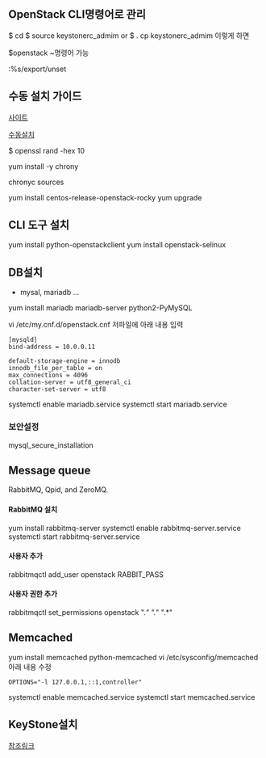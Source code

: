 ## OpenStack CLI명령어로 관리
$ cd
$ source keystonerc_admim
or
$ . cp keystonerc_admim
이렇게 하면

$openstack ~명령어 가능

:%s/export/unset


## 수동 설치 가이드
[사이트](https://docs.openstack.org/install-guide)


[수동설치](https://docs.openstack.org/install-guide/environment-packages-rdo.html)  

$ openssl rand -hex 10

yum install -y chrony

chronyc sources

yum install centos-release-openstack-rocky
yum upgrade

## CLI 도구  설치
 yum install python-openstackclient
 yum install openstack-selinux
 
 ## DB설치
 - mysal, mariadb ...
 
  yum install mariadb mariadb-server python2-PyMySQL
 
 vi /etc/my.cnf.d/openstack.cnf
 저파일에 아래 내용 입력
 
 
 ```
 [mysqld]
bind-address = 10.0.0.11

default-storage-engine = innodb
innodb_file_per_table = on
max_connections = 4096
collation-server = utf8_general_ci
character-set-server = utf8
```

systemctl enable mariadb.service
systemctl start mariadb.service
### 보안설정
mysql_secure_installation

## Message queue

RabbitMQ, Qpid, and ZeroMQ.
#### RabbitMQ 설치
yum install rabbitmq-server
systemctl enable rabbitmq-server.service
systemctl start rabbitmq-server.service
#### 사용자 추가
rabbitmqctl add_user openstack RABBIT_PASS
#### 사용자 권한 추가
rabbitmqctl set_permissions openstack ".*" ".*" ".*"

## Memcached

yum install memcached python-memcached
vi /etc/sysconfig/memcached
아래 내용 수정
```
OPTIONS="-l 127.0.0.1,::1,controller"
```

systemctl enable memcached.service
systemctl start memcached.service

## KeyStone설치
[참조링크](https://docs.openstack.org/keystone/rocky/install/)
